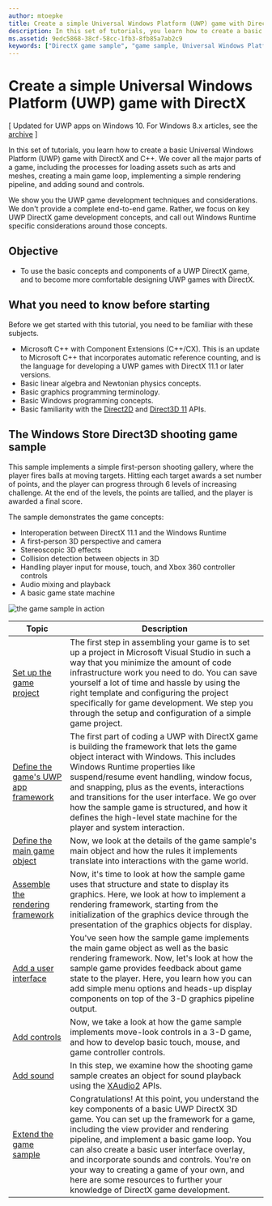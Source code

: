 ```yaml
---
author: mtoepke
title: Create a simple Universal Windows Platform (UWP) game with DirectX
description: In this set of tutorials, you learn how to create a basic Universal Windows Platform (UWP) game with DirectX and C++.
ms.assetid: 9edc5868-38cf-58cc-1fb3-8fb85a7ab2c9
keywords: ["DirectX game sample", "game sample, Universal Windows Platform (UWP)", "Direct3D 11 game"]
---
```


# Create a simple Universal Windows Platform (UWP) game with DirectX


\[ Updated for UWP apps on Windows 10. For Windows 8.x articles, see the [archive](http://go.microsoft.com/fwlink/p/?linkid=619132) \]

In this set of tutorials, you learn how to create a basic Universal Windows Platform (UWP) game with DirectX and C++. We cover all the major parts of a game, including the processes for loading assets such as arts and meshes, creating a main game loop, implementing a simple rendering pipeline, and adding sound and controls.

We show you the UWP game development techniques and considerations. We don't provide a complete end-to-end game. Rather, we focus on key UWP DirectX game development concepts, and call out Windows Runtime specific considerations around those concepts.

## Objective


-   To use the basic concepts and components of a UWP DirectX game, and to become more comfortable designing UWP games with DirectX.

## What you need to know before starting


Before we get started with this tutorial, you need to be familiar with these subjects.

-   Microsoft C++ with Component Extensions (C++/CX). This is an update to Microsoft C++ that incorporates automatic reference counting, and is the language for developing a UWP games with DirectX 11.1 or later versions.
-   Basic linear algebra and Newtonian physics concepts.
-   Basic graphics programming terminology.
-   Basic Windows programming concepts.
-   Basic familiarity with the [Direct2D](https://msdn.microsoft.com/en-us/library/windows/apps/dd370990.aspx) and [Direct3D 11](https://msdn.microsoft.com/library/windows/desktop/hh404569) APIs.

##  The Windows Store Direct3D shooting game sample


This sample implements a simple first-person shooting gallery, where the player fires balls at moving targets. Hitting each target awards a set number of points, and the player can progress through 6 levels of increasing challenge. At the end of the levels, the points are tallied, and the player is awarded a final score.

The sample demonstrates the game concepts:

-   Interoperation between DirectX 11.1 and the Windows Runtime
-   A first-person 3D perspective and camera
-   Stereoscopic 3D effects
-   Collision detection between objects in 3D
-   Handling player input for mouse, touch, and Xbox 360 controller controls
-   Audio mixing and playback
-   A basic game state machine

![the game sample in action](images/simple3dgame-display.png)


| Topic | Description |
|---------------------------------------------------------------------------------------------------|----------------------------------------------------------------------------------------------------------------------------------------------------------------------------------------------------------------------------------------------------------------------------------------------------------------------------------------------------------------------------------------------------------------------------------------------------------------|
| [Set up the game project](tutorial--setting-up-the-games-infrastructure.md) | The first step in assembling your game is to set up a project in Microsoft Visual Studio in such a way that you minimize the amount of code infrastructure work you need to do. You can save yourself a lot of time and hassle by using the right template and configuring the project specifically for game development. We step you through the setup and configuration of a simple game project. |
| [Define the game's UWP app framework](tutorial--building-the-games-metro-style-app-framework.md) | The first part of coding a UWP with DirectX game is building the framework that lets the game object interact with Windows. This includes Windows Runtime properties like suspend/resume event handling, window focus, and snapping, plus as the events, interactions and transitions for the user interface. We go over how the sample game is structured, and how it defines the high-level state machine for the player and system interaction. |
| [Define the main game object](tutorial--defining-the-main-game-loop.md) | Now, we look at the details of the game sample's main object and how the rules it implements translate into interactions with the game world. |
| [Assemble the rendering framework](tutorial--assembling-the-rendering-pipeline.md) | Now, it's time to look at how the sample game uses that structure and state to display its graphics. Here, we look at how to implement a rendering framework, starting from the initialization of the graphics device through the presentation of the graphics objects for display. |
| [Add a user interface](tutorial--adding-a-user-interface.md) | You've seen how the sample game implements the main game object as well as the basic rendering framework. Now, let's look at how the sample game provides feedback about game state to the player. Here, you learn how you can add simple menu options and heads-up display components on top of the 3-D graphics pipeline output. |
| [Add controls](tutorial--adding-controls.md) | Now, we take a look at how the game sample implements move-look controls in a 3-D game, and how to develop basic touch, mouse, and game controller controls. |
| [Add sound](tutorial--adding-sound.md) | In this step, we examine how the shooting game sample creates an object for sound playback using the [XAudio2](https://msdn.microsoft.com/library/windows/desktop/ee415813) APIs. |
| [Extend the game sample](tutorial-resources.md) | Congratulations! At this point, you understand the key components of a basic UWP DirectX 3D game. You can set up the framework for a game, including the view provider and rendering pipeline, and implement a basic game loop. You can also create a basic user interface overlay, and incorporate sounds and controls. You're on your way to creating a game of your own, and here are some resources to further your knowledge of DirectX game development. |
 

 

 




